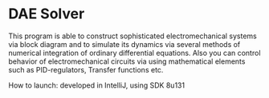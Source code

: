# DAE Solver
This program is able to construct sophisticated electromechanical systems via block diagram and to simulate its dynamics via several methods of numerical integration of ordinary differential equations.
Also you can control behavior of electromechanical circuits via using mathematical elements such as PID-regulators, Transfer functions etc.

How to launch:
developed in IntelliJ, using SDK 8u131
